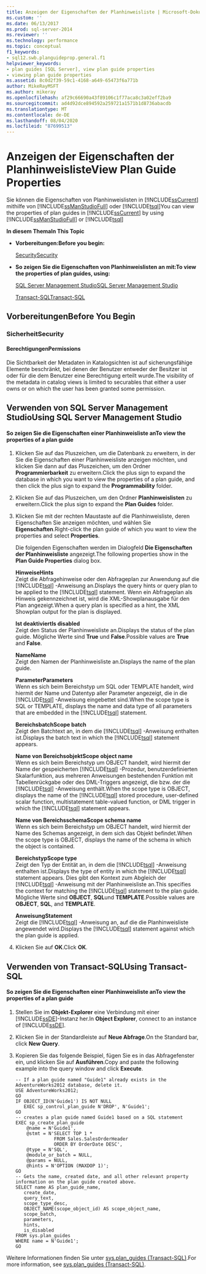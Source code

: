 ```yaml
---
title: Anzeigen der Eigenschaften der Planhinweisliste | Microsoft-Dokumentation
ms.custom: ''
ms.date: 06/13/2017
ms.prod: sql-server-2014
ms.reviewer: ''
ms.technology: performance
ms.topic: conceptual
f1_keywords:
- sql12.swb.planguideprop.general.f1
helpviewer_keywords:
- plan guides [SQL Server], view plan guide properties
- viewing plan guide properties
ms.assetid: 8c0d2f39-59c1-4168-a649-65473f6a771b
author: MikeRayMSFT
ms.author: mikeray
ms.openlocfilehash: af29c66690a43f89106c1f77aca8c3a02eff2ba9
ms.sourcegitcommit: ad4d92dce894592a259721a1571b1d8736abacdb
ms.translationtype: MT
ms.contentlocale: de-DE
ms.lasthandoff: 08/04/2020
ms.locfileid: "87699513"
---
```

# <a name="view-plan-guide-properties"></a><span data-ttu-id="e3ff1-102">Anzeigen der Eigenschaften der Planhinweisliste</span><span class="sxs-lookup"><span data-stu-id="e3ff1-102">View Plan Guide Properties</span></span>
  <span data-ttu-id="e3ff1-103">Sie können die Eigenschaften von Planhinweislisten in [!INCLUDE[ssCurrent](../../includes/sscurrent-md.md)] mithilfe von [!INCLUDE[ssManStudioFull](../../includes/ssmanstudiofull-md.md)] oder [!INCLUDE[tsql](../../includes/tsql-md.md)]</span><span class="sxs-lookup"><span data-stu-id="e3ff1-103">You can view the properties of plan guides in [!INCLUDE[ssCurrent](../../includes/sscurrent-md.md)] by using [!INCLUDE[ssManStudioFull](../../includes/ssmanstudiofull-md.md)] or [!INCLUDE[tsql](../../includes/tsql-md.md)]</span></span>  
  
 <span data-ttu-id="e3ff1-104">**In diesem Thema**</span><span class="sxs-lookup"><span data-stu-id="e3ff1-104">**In This Topic**</span></span>  
  
-   <span data-ttu-id="e3ff1-105">**Vorbereitungen:**</span><span class="sxs-lookup"><span data-stu-id="e3ff1-105">**Before you begin:**</span></span>  
  
     [<span data-ttu-id="e3ff1-106">Security</span><span class="sxs-lookup"><span data-stu-id="e3ff1-106">Security</span></span>](#Security)  
  
-   <span data-ttu-id="e3ff1-107">**So zeigen Sie die Eigenschaften von Planhinweislisten an mit:**</span><span class="sxs-lookup"><span data-stu-id="e3ff1-107">**To view the properties of plan guides, using:**</span></span>  
  
     [<span data-ttu-id="e3ff1-108">SQL Server Management Studio</span><span class="sxs-lookup"><span data-stu-id="e3ff1-108">SQL Server Management Studio</span></span>](#SSMSProcedure)  
  
     [<span data-ttu-id="e3ff1-109">Transact-SQL</span><span class="sxs-lookup"><span data-stu-id="e3ff1-109">Transact-SQL</span></span>](#TsqlProcedure)  
  
##  <a name="before-you-begin"></a><a name="BeforeYouBegin"></a> <span data-ttu-id="e3ff1-110">Vorbereitungen</span><span class="sxs-lookup"><span data-stu-id="e3ff1-110">Before You Begin</span></span>  
  
###  <a name="security"></a><a name="Security"></a> <span data-ttu-id="e3ff1-111">Sicherheit</span><span class="sxs-lookup"><span data-stu-id="e3ff1-111">Security</span></span>  
  
####  <a name="permissions"></a><a name="Permissions"></a> <span data-ttu-id="e3ff1-112">Berechtigungen</span><span class="sxs-lookup"><span data-stu-id="e3ff1-112">Permissions</span></span>  
 <span data-ttu-id="e3ff1-113">Die Sichtbarkeit der Metadaten in Katalogsichten ist auf sicherungsfähige Elemente beschränkt, bei denen der Benutzer entweder der Besitzer ist oder für die dem Benutzer eine Berechtigung erteilt wurde.</span><span class="sxs-lookup"><span data-stu-id="e3ff1-113">The visibility of the metadata in catalog views is limited to securables that either a user owns or on which the user has been granted some permission.</span></span>  
  
##  <a name="using-sql-server-management-studio"></a><a name="SSMSProcedure"></a> <span data-ttu-id="e3ff1-114">Verwenden von SQL Server Management Studio</span><span class="sxs-lookup"><span data-stu-id="e3ff1-114">Using SQL Server Management Studio</span></span>  
  
#### <a name="to-view-the-properties-of-a-plan-guide"></a><span data-ttu-id="e3ff1-115">So zeigen Sie die Eigenschaften einer Planhinweisliste an</span><span class="sxs-lookup"><span data-stu-id="e3ff1-115">To view the properties of a plan guide</span></span>  
  
1.  <span data-ttu-id="e3ff1-116">Klicken Sie auf das Pluszeichen, um die Datenbank zu erweitern, in der Sie die Eigenschaften einer Planhinweisliste anzeigen möchten, und klicken Sie dann auf das Pluszeichen, um den Ordner **Programmierbarkeit** zu erweitern.</span><span class="sxs-lookup"><span data-stu-id="e3ff1-116">Click the plus sign to expand the database in which you want to view the properties of a plan guide, and then click the plus sign to expand the **Programmability** folder.</span></span>  
  
2.  <span data-ttu-id="e3ff1-117">Klicken Sie auf das Pluszeichen, um den Ordner **Planhinweislisten** zu erweitern.</span><span class="sxs-lookup"><span data-stu-id="e3ff1-117">Click the plus sign to expand the **Plan Guides** folder.</span></span>  
  
3.  <span data-ttu-id="e3ff1-118">Klicken Sie mit der rechten Maustaste auf die Planhinweisliste, deren Eigenschaften Sie anzeigen möchten, und wählen Sie **Eigenschaften**.</span><span class="sxs-lookup"><span data-stu-id="e3ff1-118">Right-click the plan guide of which you want to view the properties and select **Properties**.</span></span>  
  
     <span data-ttu-id="e3ff1-119">Die folgenden Eigenschaften werden im Dialogfeld **Die Eigenschaften der Planhinweisliste** angezeigt.</span><span class="sxs-lookup"><span data-stu-id="e3ff1-119">The following properties show in the **Plan Guide Properties** dialog box.</span></span>  
  
     <span data-ttu-id="e3ff1-120">**Hinweise**</span><span class="sxs-lookup"><span data-stu-id="e3ff1-120">**Hints**</span></span>  
     <span data-ttu-id="e3ff1-121">Zeigt die Abfragehinweise oder den Abfrageplan zur Anwendung auf die [!INCLUDE[tsql](../../includes/tsql-md.md)] -Anweisung an.</span><span class="sxs-lookup"><span data-stu-id="e3ff1-121">Displays the query hints or query plan to be applied to the [!INCLUDE[tsql](../../includes/tsql-md.md)] statement.</span></span> <span data-ttu-id="e3ff1-122">Wenn ein Abfrageplan als Hinweis gekennzeichnet ist, wird die XML-Showplanausgabe für den Plan angezeigt.</span><span class="sxs-lookup"><span data-stu-id="e3ff1-122">When a query plan is specified as a hint, the XML Showplan output for the plan is displayed.</span></span>  
  
     <span data-ttu-id="e3ff1-123">**Ist deaktiviert**</span><span class="sxs-lookup"><span data-stu-id="e3ff1-123">**Is disabled**</span></span>  
     <span data-ttu-id="e3ff1-124">Zeigt den Status der Planhinweisliste an.</span><span class="sxs-lookup"><span data-stu-id="e3ff1-124">Displays the status of the plan guide.</span></span> <span data-ttu-id="e3ff1-125">Mögliche Werte sind **True** und **False**.</span><span class="sxs-lookup"><span data-stu-id="e3ff1-125">Possible values are **True** and **False**.</span></span>  
  
     <span data-ttu-id="e3ff1-126">**Name**</span><span class="sxs-lookup"><span data-stu-id="e3ff1-126">**Name**</span></span>  
     <span data-ttu-id="e3ff1-127">Zeigt den Namen der Planhinweisliste an.</span><span class="sxs-lookup"><span data-stu-id="e3ff1-127">Displays the name of the plan guide.</span></span>  
  
     <span data-ttu-id="e3ff1-128">**Parameter**</span><span class="sxs-lookup"><span data-stu-id="e3ff1-128">**Parameters**</span></span>  
     <span data-ttu-id="e3ff1-129">Wenn es sich beim Bereichstyp um SQL oder TEMPLATE handelt, wird hiermit der Name und Datentyp aller Parameter angezeigt, die in die [!INCLUDE[tsql](../../includes/tsql-md.md)] -Anweisung eingebettet sind.</span><span class="sxs-lookup"><span data-stu-id="e3ff1-129">When the scope type is SQL or TEMPLATE, displays the name and data type of all parameters that are embedded in the [!INCLUDE[tsql](../../includes/tsql-md.md)] statement.</span></span>  
  
     <span data-ttu-id="e3ff1-130">**Bereichsbatch**</span><span class="sxs-lookup"><span data-stu-id="e3ff1-130">**Scope batch**</span></span>  
     <span data-ttu-id="e3ff1-131">Zeigt den Batchtext an, in dem die [!INCLUDE[tsql](../../includes/tsql-md.md)] -Anweisung enthalten ist.</span><span class="sxs-lookup"><span data-stu-id="e3ff1-131">Displays the batch text in which the [!INCLUDE[tsql](../../includes/tsql-md.md)] statement appears.</span></span>  
  
     <span data-ttu-id="e3ff1-132">**Name von Bereichsobjekt**</span><span class="sxs-lookup"><span data-stu-id="e3ff1-132">**Scope object name**</span></span>  
     <span data-ttu-id="e3ff1-133">Wenn es sich beim Bereichstyp um OBJECT handelt, wird hiermit der Name der gespeicherten [!INCLUDE[tsql](../../includes/tsql-md.md)] -Prozedur, benutzerdefinierten Skalarfunktion, aus mehreren Anweisungen bestehenden Funktion mit Tabellenrückgabe oder des DML-Triggers angezeigt, die bzw. der die [!INCLUDE[tsql](../../includes/tsql-md.md)] -Anweisung enthält.</span><span class="sxs-lookup"><span data-stu-id="e3ff1-133">When the scope type is OBJECT, displays the name of the [!INCLUDE[tsql](../../includes/tsql-md.md)] stored procedure, user-defined scalar function, multistatement table-valued function, or DML trigger in which the [!INCLUDE[tsql](../../includes/tsql-md.md)] statement appears.</span></span>  
  
     <span data-ttu-id="e3ff1-134">**Name von Bereichsschema**</span><span class="sxs-lookup"><span data-stu-id="e3ff1-134">**Scope schema name**</span></span>  
     <span data-ttu-id="e3ff1-135">Wenn es sich beim Bereichstyp um OBJECT handelt, wird hiermit der Name des Schemas angezeigt, in dem sich das Objekt befindet.</span><span class="sxs-lookup"><span data-stu-id="e3ff1-135">When the scope type is OBJECT, displays the name of the schema in which the object is contained.</span></span>  
  
     <span data-ttu-id="e3ff1-136">**Bereichstyp**</span><span class="sxs-lookup"><span data-stu-id="e3ff1-136">**Scope type**</span></span>  
     <span data-ttu-id="e3ff1-137">Zeigt den Typ der Entität an, in dem die [!INCLUDE[tsql](../../includes/tsql-md.md)] -Anweisung enthalten ist.</span><span class="sxs-lookup"><span data-stu-id="e3ff1-137">Displays the type of entity in which the [!INCLUDE[tsql](../../includes/tsql-md.md)] statement appears.</span></span> <span data-ttu-id="e3ff1-138">Dies gibt den Kontext zum Abgleich der [!INCLUDE[tsql](../../includes/tsql-md.md)] -Anweisung mit der Planhinweisliste an.</span><span class="sxs-lookup"><span data-stu-id="e3ff1-138">This specifies the context for matching the [!INCLUDE[tsql](../../includes/tsql-md.md)] statement to the plan guide.</span></span> <span data-ttu-id="e3ff1-139">Mögliche Werte sind **OBJECT**, **SQL**und **TEMPLATE**.</span><span class="sxs-lookup"><span data-stu-id="e3ff1-139">Possible values are **OBJECT**, **SQL**, and **TEMPLATE**.</span></span>  
  
     <span data-ttu-id="e3ff1-140">**Anweisung**</span><span class="sxs-lookup"><span data-stu-id="e3ff1-140">**Statement**</span></span>  
     <span data-ttu-id="e3ff1-141">Zeigt die [!INCLUDE[tsql](../../includes/tsql-md.md)] -Anweisung an, auf die die Planhinweisliste angewendet wird.</span><span class="sxs-lookup"><span data-stu-id="e3ff1-141">Displays the [!INCLUDE[tsql](../../includes/tsql-md.md)] statement against which the plan guide is applied.</span></span>  
  
4.  <span data-ttu-id="e3ff1-142">Klicken Sie auf **OK**.</span><span class="sxs-lookup"><span data-stu-id="e3ff1-142">Click **OK**.</span></span>  
  
##  <a name="using-transact-sql"></a><a name="TsqlProcedure"></a> <span data-ttu-id="e3ff1-143">Verwenden von Transact-SQL</span><span class="sxs-lookup"><span data-stu-id="e3ff1-143">Using Transact-SQL</span></span>  
  
#### <a name="to-view-the-properties-of-a-plan-guide"></a><span data-ttu-id="e3ff1-144">So zeigen Sie die Eigenschaften einer Planhinweisliste an</span><span class="sxs-lookup"><span data-stu-id="e3ff1-144">To view the properties of a plan guide</span></span>  
  
1.  <span data-ttu-id="e3ff1-145">Stellen Sie im **Objekt-Explorer** eine Verbindung mit einer [!INCLUDE[ssDE](../../includes/ssde-md.md)]-Instanz her.</span><span class="sxs-lookup"><span data-stu-id="e3ff1-145">In **Object Explorer**, connect to an instance of [!INCLUDE[ssDE](../../includes/ssde-md.md)].</span></span>  
  
2.  <span data-ttu-id="e3ff1-146">Klicken Sie in der Standardleiste auf **Neue Abfrage**.</span><span class="sxs-lookup"><span data-stu-id="e3ff1-146">On the Standard bar, click **New Query**.</span></span>  
  
3.  <span data-ttu-id="e3ff1-147">Kopieren Sie das folgende Beispiel, fügen Sie es in das Abfragefenster ein, und klicken Sie auf **Ausführen**.</span><span class="sxs-lookup"><span data-stu-id="e3ff1-147">Copy and paste the following example into the query window and click **Execute**.</span></span>  
  
    ```  
    -- If a plan guide named "Guide1" already exists in the AdventureWorks2012 database, delete it.  
    USE AdventureWorks2012;  
    GO  
    IF OBJECT_ID(N'Guide1') IS NOT NULL  
       EXEC sp_control_plan_guide N'DROP', N'Guide1';  
    GO  
    -- creates a plan guide named Guide1 based on a SQL statement  
    EXEC sp_create_plan_guide   
        @name = N'Guide1',   
        @stmt = N'SELECT TOP 1 *   
                  FROM Sales.SalesOrderHeader   
                  ORDER BY OrderDate DESC',   
        @type = N'SQL',  
        @module_or_batch = NULL,   
        @params = NULL,   
        @hints = N'OPTION (MAXDOP 1)';  
    GO  
    -- Gets the name, created date, and all other relevant property information on the plan guide created above.   
    SELECT name AS plan_guide_name,  
       create_date,  
       query_text,  
       scope_type_desc,  
       OBJECT_NAME(scope_object_id) AS scope_object_name,  
       scope_batch,  
       parameters,  
       hints,  
       is_disabled  
    FROM sys.plan_guides  
    WHERE name = N'Guide1';  
    GO  
    ```  
  
 <span data-ttu-id="e3ff1-148">Weitere Informationen finden Sie unter [sys.plan_guides &#40;Transact-SQL&#41;](/sql/relational-databases/system-catalog-views/sys-plan-guides-transact-sql).</span><span class="sxs-lookup"><span data-stu-id="e3ff1-148">For more information, see [sys.plan_guides &#40;Transact-SQL&#41;](/sql/relational-databases/system-catalog-views/sys-plan-guides-transact-sql).</span></span>  
  
  
